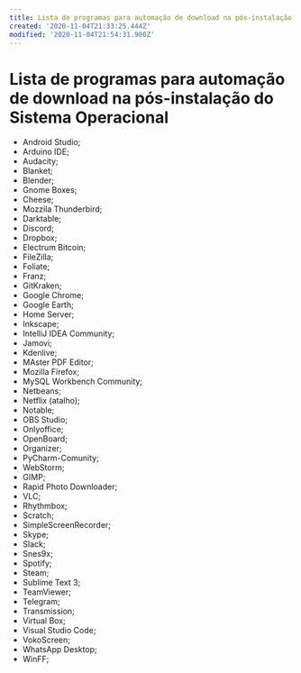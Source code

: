 ```yaml
---
title: Lista de programas para automação de download na pós-instalação do Sistema Operacional
created: '2020-11-04T21:33:25.444Z'
modified: '2020-11-04T21:54:31.900Z'
---
```


# Lista de programas para automação de download na pós-instalação do Sistema Operacional

- Android Studio;
- Arduino IDE;
- Audacity;
- Blanket;
- Blender;
- Gnome Boxes;
- Cheese;
- Mozzila Thunderbird;
- Darktable;
- Discord;
- Dropbox;
- Electrum Bitcoin;
- FileZilla;
- Foliate;
- Franz;
- GitKraken;
- Google Chrome;
- Google Earth;
- Home Server;
- Inkscape;
- IntelliJ IDEA Community;
- Jamovi;
- Kdenlive;
- MAster PDF Editor;
- Mozilla Firefox;
- MySQL Workbench Community;
- Netbeans;
- Netflix (atalho);
- Notable;
- OBS Studio;
- Onlyoffice;
- OpenBoard;
- Organizer;
- PyCharm-Comunity;
- WebStorm;
- GIMP;
- Rapid Photo Downloader;
- VLC;
- Rhythmbox;
- Scratch;
- SimpleScreenRecorder;
- Skype;
- Slack;
- Snes9x;
- Spotify;
- Steam;
- Sublime Text 3;
- TeamViewer;
- Telegram;
- Transmission;
- Virtual Box;
- Visual Studio Code;
- VokoScreen;
- WhatsApp Desktop;
- WinFF;